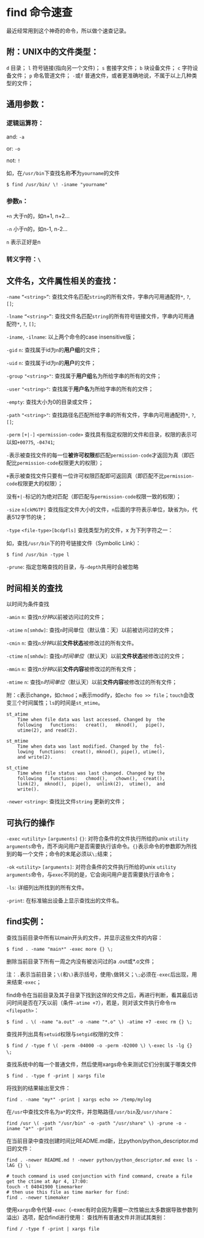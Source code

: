# find 命令速查

最近经常用到这个神奇的命令，所以做个速查记录。

## 附：UNIX中的文件类型：

`d` 目录；
`l` 符号链接(指向另一个文件)；
`s` 套接字文件；
`b` 块设备文件；
`c` 字符设备文件；
`p` 命名管道文件；
`-`或`f` 普通文件，或者更准确地说，不属于以上几种类型的文件；

## 通用参数：

### 逻辑运算符：

and: `-a`

or: `-o`

not: `!`

如，在`/usr/bin`下查找名称**不**为`yourname`的文件

    $ find /usr/bin/ \! -iname "yourname"

### 参数`n`：

`+n` 大于n的，如n+1, n+2...

`-n` 小于n的，如n-1, n-2...

`n` 表示正好是n

### 转义字符：`\`

## 文件名，文件属性相关的查找：

`-name` `“<string>”`: 查找文件名匹配`string`的所有文件，字串内可用通配符`*`, `?`, `[]`;

`-lname` `“<string>”`: 查找文件名匹配`string`的所有符号链接文件，字串内可用通配符`*`, `?`, `[]`;

`-iname`, `-ilname`: 以上两个命令的case insensitive版；

`-gid` `n`: 查找属于id为`n`的**用户组**的文件；

`-uid` `n`: 查找属于id为`n`的**用户**的文件；

`-group` `"<string>"`: 查找属于**用户组**名为所给字串的所有的文件；

`-user` `"<string>"`: 查找属于**用户名**为所给字串的所有的文件；

`-empty`: 查找大小为0的目录或文件；

`-path` `"<string>"`: 查找路径名匹配所给字串的所有文件，字串内可用通配符`*`, `?`, `[]`;

`-perm` `[+|-]` `<permission-code>` 查找具有指定权限的文件和目录，权限的表示可以如`+00775`, `-04741`; 

`-`表示被查找文件的每一位**被许可权限**都匹配`permission-code`才返回为真（即匹配比`permission-code`权限更大的权限）；

`+`表示被查找文件只要有一位许可权限匹配即可返回真（即匹配不比`permission-code`权限更大的权限）；

没有`+|-`标记的为绝对匹配（即匹配与`permission-code`权限一致的权限）；

`-size` `n[ckMGTP]` 查找指定文件大小的文件，`n`后面的字符表示单位，缺省为`b`，代表512字节的块；

`-type` `<file-type>[bcdpfls]` 查找类型为的文件，x 为下列字符之一：

如，查找`/usr/bin`下的符号链接文件（Symbolic Link）：

    $ find /usr/bin -type l

`-prune`: 指定忽略查找的目录，与`-depth`共用时会被忽略


## 时间相关的查找

以时间为条件查找

`-amin` `n`: 查找n*分钟*以前被访问过的文件；

`-atime` `n[smhdw]`: 查找`n`时间单位（默认值：天）以前被访问过的文件；

`-cmin` `n`: 查找`n`*分钟*以前**文件状态**被修改过的所有文件。

`-ctime` `n[smhdw]`: 查找`n`*时间单位*（默认天）以前**文件状态**被修改过的文件；

`-mmin` `n`: 查找n*分钟*以前**文件内容**被修改过的所有文件；

`-mtime` `n`: 查找`n`*时间单位*（默认天）以前**文件内容**被修改过的所有文件；

附：`c`表示change，如`chmod`；`m`表示modify，如`echo foo >> file`；`touch`会改变三个时间属性；`ls`的时间是`st_mtime`。

    st_atime
        Time when file data was last accessed. Changed by  the
        following   functions:   creat(),   mknod(),   pipe(),
        utime(2), and read(2).

    st_mtime
        Time when data was last modified. Changed by the  fol-
        lowing  functions:  creat(), mknod(), pipe(), utime(),
        and write(2).

    st_ctime
        Time when file status was last changed. Changed by the
        following   functions:   chmod(),   chown(),  creat(),
        link(2),  mknod(),  pipe(),  unlink(2),  utime(),  and
        write().

`-newer` `<string>`: 查找比文件`string` 更新的文件；

## 可执行的操作

`-exec` `<utility>` `[arguments]` `{}`: 对符合条件的文件执行所给的unix `utility` `arguments`命令，而不询问用户是否需要执行该命令。`{}`表示命令的参数即为所找到的每一个文件；命令的末尾必须以`\;`结束；

`-ok` `<utility>` `[arguments]`: 对符合条件的文件执行所给的unix `utility` `arguments`命令，与`exec`不同的是，它会询问用户是否需要执行该命令；

`-ls`: 详细列出所找到的所有文件。

`-print`: 在标准输出设备上显示查找出的文件名。

## find实例：

查找当前目录中所有以main开头的文件，并显示这些文件的内容：

    $ find . -name "main*" -exec more {} \;

删除当前目录下所有一周之内没有被访问过的a .out或*.o文件；

注：`.`表示当前目录；`\(`和`\)`表示括号，使用`\`做转义；`\;`必须在`-exec`后出现，用来结束`-exec`；

find命令在当前目录及其子目录下找到这佯的文件之后，再进行判断，看其最后访问时间是否在7天以前（条件`-atime +7`），若是，则对该文件执行命令`rm` `<filepath>`：

    $ find . \( -name "a.out" -o -name "*.o" \) -atime +7 -exec rm {} \;

查找并列出具有`setuid`权限与`setgid`权限的文件：

    $ find / -type f \( -perm -04000 -o -perm -02000 \) \-exec ls -lg {} \;　　

查找系统中的每一个普通文件，然后使用xargs命令来测试它们分别属于哪类文件

    $ find . -type f -print | xargs file

将找到的结果输出至文件：

    find . -name "my*" -print | xargs echo >> /temp/mylog

在`/usr`中查找文件名为`a*`的文件，并忽略路径`/usr/bin`及`/usr/share`：

    find /usr \( -path "/usr/bin" -o -path "/usr/share" \) -prune -o -iname "a*" -print

在当前目录中查找创建时间比README.md新，比python/python_descriptor.md旧的文件：

    find . -newer README.md ! -newer python/python_descriptor.md exec ls -lAG {} \;
    
    # touch command is used conjunction with find command, create a file get the ctime at Apr 4, 17:00:
    touch -t 04041900 timemarker
    # then use this file as time marker for find:
    find . -newer timemaker

使用`xargs`命令代替`-exec`（-exec有时会因为需要一次性输出太多数据导致参数列溢出）选项，配合find进行使用：
查找所有普通文件并测试其类别：

    find / -type f -print | xargs file

